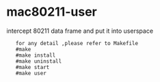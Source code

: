 # mac80211-user
intercept 80211 data frame and put it into userspace
       
       for any detail ,please refer to Makefile 
       #make 
       #make install
       #make uninstall 
       #make start 
       #make user
